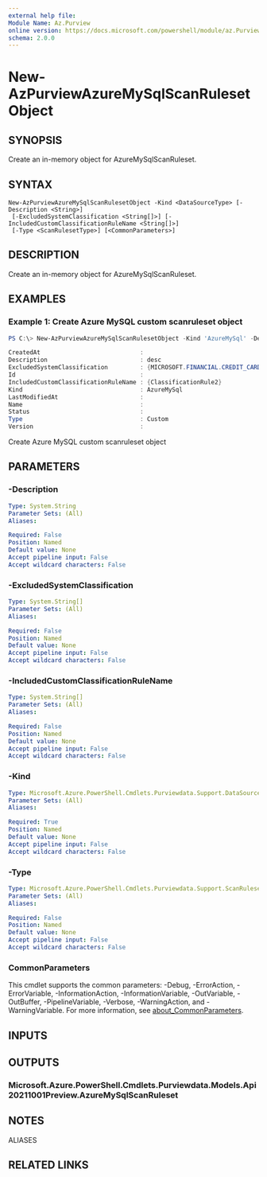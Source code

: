 ```yaml
---
external help file:
Module Name: Az.Purview
online version: https://docs.microsoft.com/powershell/module/az.Purview/new-AzPurviewAzureMySqlScanRulesetObject
schema: 2.0.0
---
```


# New-AzPurviewAzureMySqlScanRulesetObject

## SYNOPSIS
Create an in-memory object for AzureMySqlScanRuleset.

## SYNTAX

```
New-AzPurviewAzureMySqlScanRulesetObject -Kind <DataSourceType> [-Description <String>]
 [-ExcludedSystemClassification <String[]>] [-IncludedCustomClassificationRuleName <String[]>]
 [-Type <ScanRulesetType>] [<CommonParameters>]
```

## DESCRIPTION
Create an in-memory object for AzureMySqlScanRuleset.

## EXAMPLES

### Example 1: Create Azure MySQL custom scanruleset object
```powershell
PS C:\> New-AzPurviewAzureMySqlScanRulesetObject -Kind 'AzureMySql' -Description 'desc' -ExcludedSystemClassification @('MICROSOFT.FINANCIAL.CREDIT_CARD_NUMBER','MICROSOFT.SECURITY.COMMON_PASSWORDS') -IncludedCustomClassificationRuleName @('ClassificationRule2') -Type 'Custom'

CreatedAt                            :
Description                          : desc
ExcludedSystemClassification         : {MICROSOFT.FINANCIAL.CREDIT_CARD_NUMBER, MICROSOFT.SECURITY.COMMON_PASSWORDS}
Id                                   :
IncludedCustomClassificationRuleName : {ClassificationRule2}
Kind                                 : AzureMySql
LastModifiedAt                       :
Name                                 :
Status                               :
Type                                 : Custom
Version                              :
```

Create Azure MySQL custom scanruleset object

## PARAMETERS

### -Description


```yaml
Type: System.String
Parameter Sets: (All)
Aliases:

Required: False
Position: Named
Default value: None
Accept pipeline input: False
Accept wildcard characters: False
```

### -ExcludedSystemClassification


```yaml
Type: System.String[]
Parameter Sets: (All)
Aliases:

Required: False
Position: Named
Default value: None
Accept pipeline input: False
Accept wildcard characters: False
```

### -IncludedCustomClassificationRuleName


```yaml
Type: System.String[]
Parameter Sets: (All)
Aliases:

Required: False
Position: Named
Default value: None
Accept pipeline input: False
Accept wildcard characters: False
```

### -Kind


```yaml
Type: Microsoft.Azure.PowerShell.Cmdlets.Purviewdata.Support.DataSourceType
Parameter Sets: (All)
Aliases:

Required: True
Position: Named
Default value: None
Accept pipeline input: False
Accept wildcard characters: False
```

### -Type


```yaml
Type: Microsoft.Azure.PowerShell.Cmdlets.Purviewdata.Support.ScanRulesetType
Parameter Sets: (All)
Aliases:

Required: False
Position: Named
Default value: None
Accept pipeline input: False
Accept wildcard characters: False
```

### CommonParameters
This cmdlet supports the common parameters: -Debug, -ErrorAction, -ErrorVariable, -InformationAction, -InformationVariable, -OutVariable, -OutBuffer, -PipelineVariable, -Verbose, -WarningAction, and -WarningVariable. For more information, see [about_CommonParameters](http://go.microsoft.com/fwlink/?LinkID=113216).

## INPUTS

## OUTPUTS

### Microsoft.Azure.PowerShell.Cmdlets.Purviewdata.Models.Api20211001Preview.AzureMySqlScanRuleset

## NOTES

ALIASES

## RELATED LINKS

